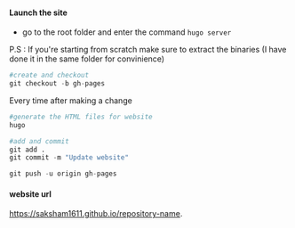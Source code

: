 #### Launch the site 
- go to the root folder and enter the command `hugo server`

P.S : If you're starting from scratch make sure to extract the binaries (I have done it in the same folder for convinience) 


```python
#create and checkout 
git checkout -b gh-pages

```

Every time after making a change

```python
#generate the HTML files for website 
hugo

#add and commit 
git add . 
git commit -m "Update website"

git push -u origin gh-pages 


```

#### website url 
https://saksham1611.github.io/repository-name.


